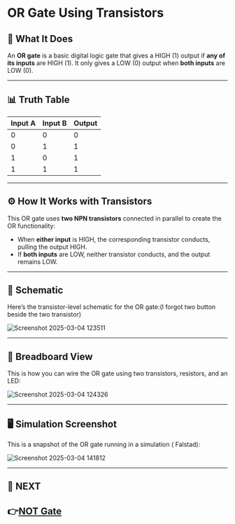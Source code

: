 # OR Gate Using Transistors

## 📝 What It Does

An **OR gate** is a basic digital logic gate that gives a HIGH (1) output if **any of its inputs** are HIGH (1). It only gives a LOW (0) output when **both inputs** are LOW (0).

---

## 📊 Truth Table

| Input A | Input B | Output |
|---------|---------|--------|
| 0       | 0       | 0      |
| 0       | 1       | 1      |
| 1       | 0       | 1      |
| 1       | 1       | 1      |

---

## ⚙️ How It Works with Transistors

This OR gate uses **two NPN transistors** connected in parallel to create the OR functionality:

- When **either input** is HIGH, the corresponding transistor conducts, pulling the output HIGH.
- If **both inputs** are LOW, neither transistor conducts, and the output remains LOW.

---

## 📐 Schematic


Here’s the transistor-level schematic for the OR gate:(I forgot two button beside the two transistor)

![Screenshot 2025-03-04 123511](https://github.com/user-attachments/assets/6d5c0015-7b01-4afe-9a32-6d8551142570)

---

## 🔌 Breadboard View

This is how you can wire the OR gate using two transistors, resistors, and an LED:

![Screenshot 2025-03-04 124326](https://github.com/user-attachments/assets/413a49ea-912d-4b92-91ce-a829e0db4b1c)

---

## 🖥️ Simulation Screenshot

This is a snapshot of the OR gate running in a simulation ( Falstad):

![Screenshot 2025-03-04 141812](https://github.com/user-attachments/assets/14b6b010-8acb-4f6c-b79e-340f633157ab)



---

## 🔹 NEXT  
**👉[NOT Gate](../NOT_Gate)**
---

